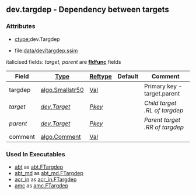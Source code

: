 ## dev.targdep - Dependency between targets


### Attributes
<a href="#attributes"></a>
<!-- dev.mdmark  mdmark:MDSECTION  state:BEG_AUTO  param:Attributes -->
* [ctype:](/txt/ssimdb/dmmeta/ctype.md)dev.Targdep

* file:[data/dev/targdep.ssim](/data/dev/targdep.ssim)

italicised fields: *target, parent* are [**fldfunc**](/txt/ssim.md#fldfunc) fields

|Field|[Type](/txt/ssimdb/dmmeta/ctype.md)|[Reftype](/txt/ssimdb/dmmeta/reftype.md)|Default|Comment|
|---|---|---|---|---|
|targdep|[algo.Smallstr50](/txt/protocol/algo/README.md#algo-smallstr50)|[Val](/txt/exe/amc/reftypes.md#val)||Primary key - target.parent|
|*target*|*[dev.Target](/txt/ssimdb/dev/target.md)*|*[Pkey](/txt/exe/amc/reftypes.md#pkey)*||*Child target<br>.RL of targdep*|
|*parent*|*[dev.Target](/txt/ssimdb/dev/target.md)*|*[Pkey](/txt/exe/amc/reftypes.md#pkey)*||*Parent target<br>.RR of targdep*|
|comment|[algo.Comment](/txt/protocol/algo/Comment.md)|[Val](/txt/exe/amc/reftypes.md#val)|||

<!-- dev.mdmark  mdmark:MDSECTION  state:END_AUTO  param:Attributes -->

### Used In Executables
<a href="#used-in-executables"></a>
<!-- dev.mdmark  mdmark:MDSECTION  state:BEG_AUTO  param:ImdbUses -->

* [abt](/txt/exe/abt/internals.md) as [abt.FTargdep](/txt/exe/abt/internals.md#abt-ftargdep)
* [abt_md](/txt/exe/abt_md/internals.md) as [abt_md.FTargdep](/txt/exe/abt_md/internals.md#abt_md-ftargdep)
* [acr_in](/txt/exe/acr_in/internals.md) as [acr_in.FTargdep](/txt/exe/acr_in/internals.md#acr_in-ftargdep)
* [amc](/txt/exe/amc/internals.md) as [amc.FTargdep](/txt/exe/amc/internals.md#amc-ftargdep)

<!-- dev.mdmark  mdmark:MDSECTION  state:END_AUTO  param:ImdbUses -->

